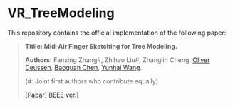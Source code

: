 
# VR_TreeModeling

This repository contains the official implementation of the following paper:

> **Titile: Mid-Air Finger Sketching for Tree Modeling.**
> 
> **Authors:** Fanxing Zhang#, Zhihao Liu#, Zhanglin Cheng, [Oliver Deussen](https://www.cgmi.uni-konstanz.de/personen/prof-dr-oliver-deussen/), [Baoquan Chen](http://baoquanchen.info/), [Yunhai Wang](http://www.yunhaiwang.net/).
> 
> (#: Joint first authors who contribute equally)
> 
>[[Papar]](https://ryuzhihao123.github.io/data/VR21_tree.pdf) [[IEEE ver.]](https://ieeexplore.ieee.org/document/9417799)



